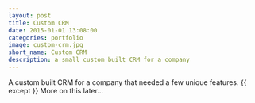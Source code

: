 ```yaml
---
layout: post
title: Custom CRM
date: 2015-01-01 13:08:00
categories: portfolio
image: custom-crm.jpg
short_name: Custom CRM
description: a small custom built CRM for a company
---
```


A custom built CRM for a company that needed a few unique features.
{{ except }}
More on this later...